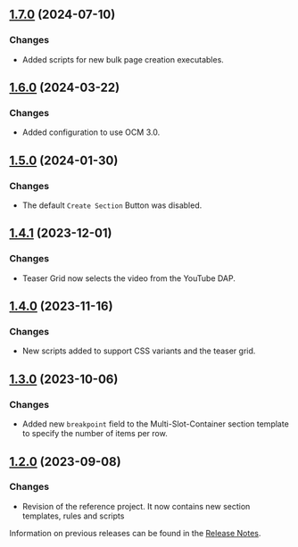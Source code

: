## [1.7.0](https://github.com/e-Spirit/fcecom-reference-project/compare/v1.6.0...v1.7.0) (2024-07-10)

### Changes
* Added scripts for new bulk page creation executables.

## [1.6.0](https://github.com/e-Spirit/fcecom-reference-project/compare/v1.5.0...v1.6.0) (2024-03-22)

### Changes
* Added configuration to use OCM 3.0.

## [1.5.0](https://github.com/e-Spirit/fcecom-reference-project/compare/v1.4.1...v1.5.0) (2024-01-30)

### Changes
* The default `Create Section` Button was disabled.

## [1.4.1](https://github.com/e-Spirit/fcecom-reference-project/compare/v1.4.0...v1.4.1) (2023-12-01)

### Changes
* Teaser Grid now selects the video from the YouTube DAP.

## [1.4.0](https://github.com/e-Spirit/fcecom-reference-project/compare/v1.3.0...v1.4.0) (2023-11-16)

### Changes
* New scripts added to support CSS variants and the teaser grid.

## [1.3.0](https://github.com/e-Spirit/fcecom-reference-project/compare/v1.2.0...v1.3.0) (2023-10-06)

### Changes
* Added new `breakpoint` field to the Multi-Slot-Container section template to specify the number of items per row.

## [1.2.0](https://github.com/e-Spirit/fcecom-reference-project/compare/v1.1.6...v1.2.0) (2023-09-08)

### Changes
* Revision of the reference project. It now contains new section templates, rules and scripts

Information on previous releases can be found in the [Release Notes](https://docs.e-spirit.com/ecom/fsconnect-com/FirstSpirit_Connect_for_Commerce_Releasenotes_EN.html).
